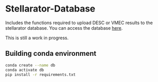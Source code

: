 # Stellarator-Database
Includes the functions required to upload DESC or VMEC results to the stellarator database. You can access the database [here](https://ye2698.mycpanel.princeton.edu/).

This is still a work in progress.

## Building conda environment
```bash
conda create --name db
conda activate db
pip install -r requirements.txt
```

